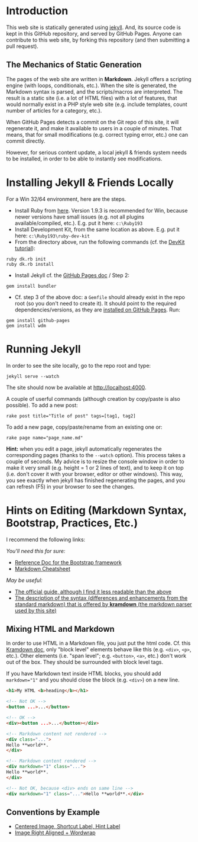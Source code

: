 # Introduction

This web site is statically generated using [jekyll](http://jekyllrb.com/). And, its source code is kept in this GitHub repository, and served by GitHub Pages. Anyone can contribute to this web site, by forking this repository (and then submitting a pull request).

## The Mechanics of Static Generation

The pages of the web site are written in **Markdown**. Jekyll offers a scripting engine (with loops, conditionals, etc.). When the site is generated, the Markdown syntax is parsed, and the scripts/macros are interpreted. The result is a static site (i.e. a lot of HTML files) with a lot of features, that would normally exist in a PHP style web site (e.g. include templates, count number of articles for a category, etc.).

When GitHub Pages detects a commit on the Git repo of this site, it will regenerate it, and make it available to users in a couple of minutes. That means, that for small modifications (e.g. correct typing error, etc.) one can commit directly.

However, for serious content update, a local jekyll & friends system needs to be installed, in order to be able to instantly see modifications.

# Installing Jekyll & Friends Locally

For a Win 32/64 environment, here are the steps.

* Install Ruby from [here](http://rubyinstaller.org/downloads/). Version 1.9.3 is recommended for Win, because newer versions have small issues (e.g. not all plugins available/compiled, etc.). E.g. put it here: `c:\Ruby193`
* Install Development Kit, from the same location as above. E.g. put it here: `c:\Ruby193\ruby-dev-kit`
* From the directory above, run the following commands (cf. the [DevKit tutorial](https://github.com/oneclick/rubyinstaller/wiki/Development-Kit)):
```
ruby dk.rb init
ruby dk.rb install
```
* Install Jekyll cf. the [GitHub Pages doc](https://help.github.com/articles/using-jekyll-with-pages) / Step 2:
```
gem install bundler
```
* Cf. step 3 of the above doc: a ``Gemfile`` should already exist in the repo root (so you don't need to create it). It should point to the required dependencies/versions, as they are [installed on GitHub Pages](https://pages.github.com/versions/). Run:
```
gem install github-pages
gem install wdm
```

# Running Jekyll

In order to see the site locally, go to the repo root and type:

```
jekyll serve --watch
```

The site should now be available at [http://localhost:4000](http://localhost:4000).

A couple of userful commands (although creation by copy/paste is also possible). To add a new post:

```
rake post title="Title of post" tags=[tag1, tag2]
```
    
To add a new page, copy/paste/rename from an existing one or:
	
```
rake page name="page_name.md"
```

**Hint:** when you edit a page, jekyll automatically regenerates the corresponding pages (thanks to the ``--watch`` option). This process takes a couple of seconds. My advice is to resize the console window in order to make it very small (e.g. height = 1 or 2 lines of text), and to keep it on top (i.e. don't cover it with your browser, editor or other windows). This way, you see exactly when jekyll has finished regenerating the pages, and you can refresh (F5) in your browser to see the changes.

# Hints on Editing (Markdown Syntax, Bootstrap, Practices, Etc.)

I recommend the following links:

*You'll need this for sure:*
* [Reference Doc for the Bootstrap framework](http://getbootstrap.com/)
* [Markdown Cheatsheet](https://github.com/adam-p/markdown-here/wiki/Markdown-Cheatsheet)

*May be useful:*
* [The official guide, although I find it less readable than the above](https://daringfireball.net/projects/markdown/)
* [The description of the syntax (differences and enhancements from the standard markdown) that is offered by **kramdown** (the markdown parser used by this site)](http://kramdown.gettalong.org/syntax.html)

## Mixing HTML and Markdown

In order to use HTML in a Markdown file, you just put the html code. Cf. this [Kramdown doc](http://kramdown.gettalong.org/syntax.html#html-blocks), only "block level" elements behave like this (e.g. ``<div>``, ``<p>``, etc.). Other elements (i.e. "span level"; e.g. ``<button>``, ``<a>``, etc.) don't work out of the box. They should be surrounded with block level tags.

If you have Markdown text inside HTML blocks, you should add ``markdown="1"`` and you should close the block (e.g. ``<div>``) on a new line.

```html
<h1>My HTML <b>heading</b></h1>

<!-- Not OK -->
<button ...>...</button>

<!-- OK -->
<div><button ...>...</button></div>

<!-- Markdown content not rendered -->
<div class="...">
Hello **world**.
</div>

<!-- Markdown content rendered -->
<div markdown="1" class="...">
Hello **world**.
</div>

<!-- Not OK, because <div> ends on same line -->
<div markdown="1" class="...">Hello **world**.</div>
```

## Conventions by Example

* [Centered Image, Shortcut Label, Hint Label](practices/eclipse-productivity/generate-getters-setters.md)
* [Image Right Aligned + Wordwrap](extensions/mind-map/overview.md) 
